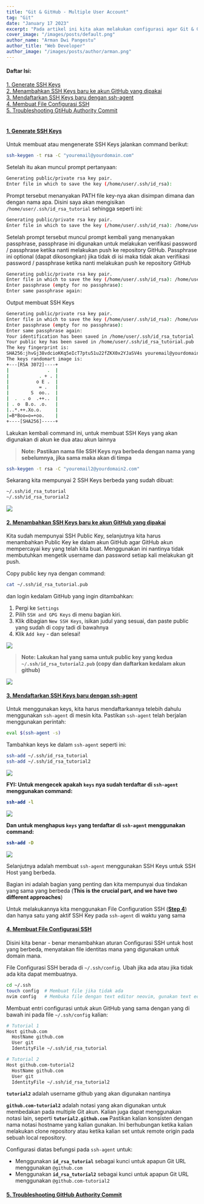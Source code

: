 ```yaml
---
title: "Git & GitHub - Multiple User Account"
tag: "Git"
date: "January 17 2023"
excerpt: "Pada artikel ini kita akan melakukan configurasi agar Git & GitHub dapat multiple user akun"
cover_image: "/images/posts/default.png"
author_name: "Arman Dwi Pangestu"
author_title: "Web Developer"
author_image: "/images/posts/author/arman.png"
---
```


<h4 class="mt-4">
   <i class="fas fa-book me-2"></i> Daftar Isi:
</h4>

<a href="#generate-ssh-keys">1. Generate SSH Keys</a>
<br>
<a href="#menambahkan-ssh-keys-baru-ke-akun-github">2. Menambahkan SSH Keys baru ke akun GitHub yang dipakai</a>
<br>
<a href="#mendaftarkan-ssh-keys-baru-dengan-ssh-agent">3. Mendaftarkan SSH Keys baru dengan ssh-agent</a>
<br>
<a href="#membuat-file-configurasi-ssh">4. Membuat File Configurasi SSH</a>
<br>
<a href="#troubleshooting-github-authority-commit">5. Troubleshooting GtiHub Authority Commit</a>
<br>
<br>

#### <a href="#generate-ssh-keys" name="generate-ssh-keys">1. Generate SSH Keys</a>

Untuk membuat atau mengenerate SSH Keys jalankan command berikut:

```bash
ssh-keygen -t rsa -C "youremail@yourdomain.com"
```

Setelah itu akan muncul prompt pertanyaan:

```bash
Generating public/private rsa key pair.
Enter file in which to save the key (/home/user/.ssh/id_rsa):
```

Prompt tersebut menanyakan PATH file key-nya akan disimpan dimana dan dengan nama apa. Disini saya akan mengisikan `/home/user/.ssh/id_rsa_tutorial` sehingga seperti ini:

```bash
Generating public/private rsa key pair.
Enter file in which to save the key (/home/user/.ssh/id_rsa): /home/user/.ssh/id_rsa_tutorial
```

Setelah prompt tersebut muncul prompt kembali yang menanyakan passphrase, passphrase ini digunakan untuk melakukan verifikasi password / passphrase ketika nanti melakukan push ke repository GitHub. Passphrase ini optional (dapat dikosongkan) jika tidak di isi maka tidak akan verifikasi password / passphrase ketika nanti melakukan push ke repository GitHub

```bash
Generating public/private rsa key pair.
Enter file in which to save the key (/home/user/.ssh/id_rsa): /home/user/.ssh/id_rsa_tutorial
Enter passphrase (empty for no passphrase):
Enter same passphrase again:
```

Output membuat SSH Keys

```bash
Generating public/private rsa key pair.
Enter file in which to save the key (/home/user/.ssh/id_rsa): /home/user/.ssh/id_rsa_tutorial
Enter passphrase (empty for no passphrase):
Enter same passphrase again:
Your identification has been saved in /home/user/.ssh/id_rsa_tutorial
Your public key has been saved in /home/user/.ssh/id_rsa_tutorial.pub
The key fingerprint is:
SHA256:jhvGj38vdcioKKq5eIcT7ptu51u22fZKX0x2YJaSV4s youremail@yourdomain.com
The keys randomart image is:
+---[RSA 3072]----+
|              .  |
|           . + . |
|          o E .  |
|           = .   |
|        S  oo..  |
|  .  . o  .++..  |
| . o  B.o. .o.   |
|..*.++.Xo.o.     |
|=B*Boo=o=+oo.    |
+----[SHA256]-----+
```

Lakukan kembali command ini, untuk membuat SSH Keys yang akan digunakan di akun ke dua atau akun lainnya

> <b>Note: Pastikan nama file SSH Keys nya berbeda dengan nama yang sebelumnya, jika sama maka akan di timpa</b>

```bash
ssh-keygen -t rsa -C "youremail2@yourdomain2.com"
```

Sekarang kita mempunyai 2 SSH Keys berbeda yang sudah dibuat:

```bash
~/.ssh/id_rsa_tutorial
~/.ssh/id_rsa_turorial2
```

<a href="https://i.ibb.co/R0xyV5T/Screenshot-2022-01-11-12-14-21-X.png" target="_blank">
   <img src="https://i.ibb.co/R0xyV5T/Screenshot-2022-01-11-12-14-21-X.png" class="img-fluid rounded mx-auto d-block" />
</a>

#### <a href="#menambahkan-ssh-keys-baru-ke-akun-github" name="menambahkan-ssh-keys-baru-ke-akun-github">2. Menambahkan SSH Keys baru ke akun GitHub yang dipakai</a>

Kita sudah mempunyai SSH Public Key, selanjutnya kita harus menambahkan Public Key ke dalam akun GitHub agar GitHub akun mempercayai key yang telah kita buat. Menggunakan ini nantinya tidak membutuhkan mengetik username dan password setiap kali melakukan git push.

Copy public key nya dengan command:

```bash
cat ~/.ssh/id_rsa_tutorial.pub
```

dan login kedalam GitHub yang ingin ditambahkan:

1. Pergi ke `Settings`
2. Pilih `SSH and GPG Keys` di menu bagian kiri.
3. Klik dibagian `New SSH Keys`, isikan judul yang sesuai, dan paste public yang sudah di copy tadi di bawahnya
4. Klik `Add key` - dan selesai!

<a href="https://i.ibb.co/X2mfrPK/image.png" target="_blank">
   <img src="https://i.ibb.co/X2mfrPK/image.png" class="img-fluid rounded mx-auto d-block" />
</a>

> <b>Note: Lakukan hal yang sama untuk public key yang kedua `~/.ssh/id_rsa_tutorial2.pub` (copy dan daftarkan kedalam akun github)</b>

<a href="https://i.ibb.co/rFDw5Kk/image.png" target="_blank">
   <img src="https://i.ibb.co/rFDw5Kk/image.png" class="img-fluid rounded mx-auto d-block" />
</a>

#### <a href="#mendaftarkan-ssh-keys-baru-dengan-ssh-agent" name="mendaftarkan-ssh-keys-baru-dengan-ssh-agent">3. Mendaftarkan SSH Keys baru dengan ssh-agent</a>

Untuk menggunakan keys, kita harus mendaftarkannya telebih dahulu menggunakan `ssh-agent` di mesin kita. Pastikan `ssh-agent` telah berjalan menggunakan perintah:

```bash
eval $(ssh-agent -s)
```

Tambahkan keys ke dalam `ssh-agent` seperti ini:

```bash
ssh-add ~/.ssh/id_rsa_tutorial
ssh-add ~/.ssh/id_rsa_tutorial2
```

<a href="https://i.ibb.co/09znr31/image.png" target="_blank">
   <img src="https://i.ibb.co/09znr31/image.png" class="img-fluid rounded mx-auto d-block" />
</a>

<b>FYI: Untuk mengecek apakah `keys` nya sudah terdaftar di `ssh-agent` menggunakan command:

```bash
ssh-add -l
```

<a href="https://i.ibb.co/68VRdMF/image.png" target="_blank">
   <img src="https://i.ibb.co/68VRdMF/image.png" class="img-fluid rounded mx-auto d-block" />
</a>

Dan untuk menghapus `keys` yang terdaftar di `ssh-agent` menggunakan command:

```bash
ssh-add -D
```

<a href="https://i.ibb.co/Q9MJpJ2/image.png" target="_blank">
   <img src="https://i.ibb.co/Q9MJpJ2/image.png" class="img-fluid rounded mx-auto d-block" />
</a>

</b>

Selanjutnya adalah membuat `ssh-agent` menggunakan SSH Keys untuk SSH Host yang berbeda.

Bagian ini adalah bagian yang penting dan kita mempunyai dua tindakan yang sama yang berbeda (<b>This is the crucial part, and we have two different approaches</b>)

Untuk melakukannya kita menggunakan File Configuration SSH (<a href="#membuat-file-configurasi-ssh"><b>Step 4</b></a>) dan hanya satu yang aktif SSH Key pada `ssh-agent` di waktu yang sama

#### <a href="#membuat-file-configurasi-ssh" name="membuat-file-configurasi-ssh">4. Membuat File Configurasi SSH</a>

Disini kita benar - benar menambahkan aturan Configurasi SSH untuk host yang berbeda, menyatakan file identitas mana yang digunakan untuk domain mana.

File Configurasi SSH berada di `~/.ssh/config`. Ubah jika ada atau jika tidak ada kita dapat membuatnya.

```bash
cd ~/.ssh
touch config  # Membuat file jika tidak ada
nvim config   # Membuka file dengan text editor neovim, gunakan text editor yang biasa kalian gunakan
```

Membuat entri configurasi untuk akun GitHub yang sama dengan yang di bawah ini pada file `~/.ssh/config` kalian:

```bash
# Tutorial 1
Host github.com
  HostName github.com
  User git
  IdentityFile ~/.ssh/id_rsa_tutorial

# Tutorial 2
Host github.com-tutorial2
  HostName github.com
  User git
  IdentityFile ~/.ssh/id_rsa_tutorial2
```

<b>`tutorial2`</b> adalah username github yang akan digunakan nantinya

<b>`github.com-tutorial2`</b> adalah notasi yang akan digunakan untuk membedakan pada multiple Git akun. Kalian juga dapat menggunakan notasi lain, seperti <b>`tutorial2.github.com`</b> Pastikan kalian konsisten dengan nama notasi hostname yang kalian gunakan. Ini berhubungan ketika kalian melakukan clone repository atau ketika kalian set untuk remote origin pada sebuah local repository.

Configurasi diatas befungsi pada `ssh-agent` untuk:

- Menggunakan <b>`id_rsa_tutorial`</b> sebagai kunci untuk apapun Git URL menggunakan `@github.com`
- Menggunakan <b>`id_rsa_tutorial2`</b> sebagai kunci untuk apapun Git URL menggunakan `@github.com-tutorial2`

#### <a href="#troubleshooting-github-authority-commit" name="troubleshooting-github-authority-commit">5. Troubleshooting GitHub Authority Commit</a>
